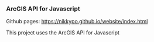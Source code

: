 ### ArcGIS API for Javascript

Github pages: https://nikkypo.github.io/website/index.html

This project uses the ArcGIS API for Javascript
